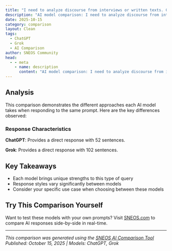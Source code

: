 ```yaml
---
title: "I need to analyze discourse from interviews or written texts. Guide me: 1) Choose discourse analysis approach (critical"
description: "AI model comparison: I need to analyze discourse from interviews or written texts. Guide me: 1) Choose discourse analysis..."
date: 2025-10-15
category: comparison
layout: Clean
tags:
  - ChatGPT
  - Grok
  - AI Comparison
author: SNEOS Community
head:
  - - meta
    - name: description
      content: "AI model comparison: I need to analyze discourse from interviews or written texts. Guide me: 1) Choose discourse analysis approach (critical..."
---
```


<ChatComparison
  title="I need to analyze discourse from interviews or written texts. Guide me: 1) Choose discourse analysis approach (critical"
  prompt="I need to analyze discourse from interviews or written texts. Guide me: 1) Choose discourse analysis approach (critical"
  :responses='{"ChatGPT": "Certainly! Here\u2019s a guide for conducting discourse analysis with a focus on a critical discourse analysis (CDA) approach:\n\n### 1. Choose a Discourse Analysis Approach: Critical Discourse Analysis (CDA)\n\n**CDA Overview:**\nCritical Discourse Analysis (CDA) examines how discourse (language in use) shapes and is shaped by social power dynamics, ideologies, and identities. It views language as a social practice that can contribute to the reproduction or challenge of social inequalities. \n\n### 2. Defining Your Research Question\n\nFormulate clear, focused research questions that guide your analysis. Here are some possible angles you might consider:\n\n- How do interviewees articulate their experiences related to social issues?\n- What ideologies are manifested in the language used by participants?\n- How do power relations emerge in the discourse?\n- What discursive strategies are employed to construct identities or group dynamics?\n\n### 3. Data Collection\n\n- **Choose Your Data**: Select interview transcripts or written texts relevant to your research question. Ensure a diverse representation of voices.\n  \n- **Contextual Information**: Gather context about the participants (e.g., background, socio-economic status, etc.) and the setting of the interviews or texts, as these factors influence discourse.\n\n### 4. Familiarize Yourself with the Data\n\nRead through your texts or transcripts multiple times. Take notes on your initial impressions, key themes, and any recurring patterns.\n\n### 5. Analytical Framework\n\nCDA involves several key components:\n\n- **Textual Analysis**: Examine the linguistic features of the text, such as vocabulary, grammar, and rhetoric.\n  - Look for specific word choices, metaphors, and framing devices.\n  \n- **Discursive Practices**: Analyze how discourses are produced and consumed in specific societal contexts.\n  - Consider the interactions and responses: How do participants react to each other\u0027s statements?\n  \n- **Social Practices**: Investigate how the discourse relates to broader social structures and power relations.\n  - Identify underlying ideologies and power dynamics, concerning race, class, gender, etc.\n\n### 6. Coding the Data\n\n- **Develop Initial Codes**: Based on your thematic interests, create a coding scheme that captures significant features of language and meaning.\n  \n- **Apply Codes**: Systematically code your texts, noting patterns, differences, and contradictions.\n\n### 7. Interpret the Data\n\n- Analyze the relationship between language, power, and social inequality based on your coding.\n  \n- Look for instances where participants challenge dominant narratives (if applicable) and document how they do so.\n\n- Consider the impact of the discourse on the audience\u2014who is privileged or marginalized through the language used?\n\n### 8. Draw Conclusions\n\nWrite up your findings with attention to the implications of your analysis.\n\n- Discuss how language reflects and shapes power relations. \n\n- Consider the role of discourse in the construction of identity, social norms, and ideology.\n\n### 9. Reflection and Limitations\n\nReflect on your analysis process, including:\n\n- **Subjectivity**: Consider how your positionality might influence your interpretation.\n  \n- **Limitations**: Acknowledge any limitations in your analysis, such as access to diverse voices or data reliability.\n\n### 10. Present Your Findings\n\nWhen presenting your findings (e.g., in a research paper or presentation), ensure that you:\n\n- Clearly articulate your research question and methodology.\n  \n- Present key examples from the texts to support your claims.\n  \n- Connect your findings to existing literature on power, language, and social structures.\n\n### Additional Tips\n\n- Familiarize yourself with key theorists in CDA, such as Norman Fairclough, Teun A. van Dijk, or Ruth Wodak.\n  \n- Engage with existing studies in your area to understand how they approached similar issues.\n\nBy following this structured approach, you will be able to conduct a thorough critical discourse analysis that reveals insights into the interplay between language and power in your chosen texts. Good luck with your analysis!", "Grok": "### Guide to Analyzing Discourse from Interviews or Written Texts\n\nDiscourse analysis (DA) examines how language is used in social contexts to construct meaning, power relations, identities, and ideologies. Since your query specifies focusing on a \u0022critical\u0022 approach, I\u0027ll center this guide on **Critical Discourse Analysis (CDA)**, which is ideal for uncovering hidden power dynamics, inequalities, and ideological influences in texts like interviews or written documents. CDA, developed by scholars like Norman Fairclough, Teun van Dijk, and Ruth Wodak, treats language as a social practice that reproduces or challenges dominance (e.g., in politics, media, or institutions).\n\nIf this isn\u0027t the exact focus you meant (e.g., if you wanted options beyond critical), clarify for a tailored response. Below, I\u0027ll outline how to apply CDA step-by-step, with practical tips for interviews (spoken discourse) and written texts.\n\n#### 1. Choosing and Justifying the Critical Discourse Analysis Approach\n- **Why CDA?** It\u0027s particularly suited for your needs because it goes beyond surface-level description to critique how discourse sustains social inequalities (e.g., gender bias in interviews or colonial narratives in historical texts). Unlike neutral approaches like conversation analysis (which focuses on turn-taking) or narrative analysis (which emphasizes storytelling), CDA explicitly addresses power, ideology, and context\u2014perfect for \u0022analyzing discourse\u0022 in critical social sciences.\n- **When to use it:** For texts/interviews involving authority (e.g., policy discussions, media interviews with marginalized voices) or contested issues (e.g., racism, environmental debates).\n- **Alternatives if CDA doesn\u0027t fit:** If you need something less ideological, consider Foucauldian DA (power/knowledge focus) or multimodal DA (for visuals in texts). But sticking to critical as requested, we\u0027ll proceed with CDA.\n\n#### 2. Preparing Your Data\n- **Select texts/interviews:** Choose a corpus of 5\u201320 samples for depth (e.g., transcripts of 3\u20135 interviews or excerpts from reports). Ensure ethical handling\u2014obtain consent for interviews and anonymize participants.\n- **Transcribe if needed:** For interviews, use Jeffersonian transcription (detailing pauses, overlaps) to capture nuances like emphasis or interruptions, which reveal power imbalances.\n- **Contextualize:** Note the socio-political setting (e.g., who conducted the interview? What\u0027s the cultural backdrop?). This is crucial in CDA, as discourse isn\u0027t isolated.\n\n#### 3. Step-by-Step Application of CDA\nCDA typically follows a three-dimensional framework (Fairclough\u0027s model) or a dialectical-relational approach (emphasizing text-society links). Here\u0027s a practical workflow:\n\n- **Step 1: Textual Analysis (Description)**\n  - Examine linguistic features: Look at vocabulary (e.g., loaded terms like \u0022illegal immigrants\u0022 vs. \u0022undocumented workers\u0022 to signal ideology), grammar (passive voice to obscure agency, e.g., \u0022mistakes were made\u0022 instead of \u0022we made mistakes\u0022), and rhetoric (metaphors, repetition for persuasion).\n  - For interviews: Analyze questions vs. responses\u2014do interviewers dominate with leading questions? Note hesitations or silences as resistance.\n  - For written texts: Identify genre conventions (e.g., formal reports using bureaucratic language to legitimize authority).\n  - Tool tip: Use software like NVivo, AntConc, or MAXQDA for coding patterns (e.g., frequency of \u0022we\u0022 vs. \u0022they\u0022 to show in-group/out-group dynamics).\n  - Example: In a job interview transcript, count how often success is attributed to \u0022hard work\u0022 (individualizing inequality) vs. systemic barriers.\n\n- **Step 2: Discursive Practice Analysis (Interpretation)**\n  - Explore production and consumption: How was the discourse created (e.g., interviewer\u0027s agenda influencing responses)? How is it interpreted by audiences (e.g., readers of a policy document seeing it as neutral when it\u0027s ideologically loaded)?\n  - Intertextuality: Check how the text draws on other discourses (e.g., an interview echoing media stereotypes about poverty).\n  - Power dynamics: Identify whose voices are amplified/suppressed. In interviews, note if dominant speakers (e.g., experts) frame narratives, marginalizing interviewees.\n  - Example: If a written text on climate change blames \u0022consumer choices\u0022 over corporate greed, interpret this as neoliberal ideology shifting responsibility.\n\n- **Step 3: Social Practice Analysis (Explanation)**\n  - Link to broader context: How does this discourse reflect or challenge societal structures (e.g., capitalism, patriarchy)? Use theory (e.g., Gramsci\u0027s hegemony) to explain ideological reproduction.\n  - Critique: Evaluate implications\u2014does it perpetuate inequality? Propose alternatives (e.g., more inclusive language).\n  - For interviews: Consider the interview as a site of power negotiation, where responses might subvert expected norms.\n  - Example: In political interviews, CDA might reveal how \u0022national security\u0022 discourse justifies surveillance, tying to post-9/11 ideologies.\n\n#### 4. Best Practices and Potential Challenges\n- **Iterate and triangulate:** Analyze multiple texts for patterns; cross-check with historical data or participant feedback.\n- **Reflexivity:** Acknowledge your biases as analyst (e.g., your cultural lens on the discourse).\n- **Challenges:** CDA can be subjective\u2014ground claims in evidence. Avoid overgeneralizing from small samples. For quantitative rigor, combine with corpus linguistics (e.g., collocation analysis).\n- **Ethical note:** Especially with interviews, ensure analysis doesn\u0027t harm participants (e.g., avoid exposing vulnerabilities).\n- **Output format:** Structure your report with quotes, coded excerpts, and a critical conclusion. Aim for 10\u201320 pages for a full study.\n\n#### Resources to Get Started\n- **Key readings:** Fairclough\u0027s *Discourse and Social Change* (1992); van Dijk\u0027s *Discourse and Power* (2008); Wodak\u0027s *Methods of Critical Discourse Analysis* (2009).\n- **Online tools:** Free options like Sketch Engine for text analysis or YouTube tutorials on CDA transcription.\n- **Examples:** Analyze public texts like Trump-era speeches (plenty of CDA studies available) or interview datasets from repositories like ELAN or TalkBank.\n\nThis framework should give you a solid, critical lens for your analysis. If you share sample text or specifics (e.g., topic like gender in workplaces), I can refine this further!"}' published-date="{DateTime.UtcNow:HH:mm}"
/>

## Analysis

This comparison demonstrates the different approaches each AI model takes when responding to the same prompt. Here are the key differences observed:

### Response Characteristics

**ChatGPT**: Provides a direct response with 52 sentences. 

**Grok**: Provides a direct response with 102 sentences. 

## Key Takeaways

- Each model brings unique strengths to this type of query
- Response styles vary significantly between models
- Consider your specific use case when choosing between these models

## Try This Comparison Yourself

Want to test these models with your own prompts? Visit [SNEOS.com](https://sneos.com) to compare AI responses side-by-side in real-time.

---

*This comparison was generated using the [SNEOS AI Comparison Tool](https://sneos.com)*
*Published: October 15, 2025 | Models: ChatGPT, Grok*
